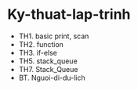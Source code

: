 # Ky-thuat-lap-trinh
- TH1. basic print, scan
- TH2. function
- TH3. if-else
- TH5. stack_queue
- TH7. Stack_Queue
- BT. <Nhanh-can> Nguoi-di-du-lich
